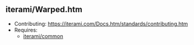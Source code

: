 iterami/Warped.htm
------------------

* Contributing: https://iterami.com/Docs.htm/standards/contributing.htm
* Requires:
  * [iterami/common](https://github.com/iterami/common)
